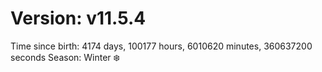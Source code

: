 # Version: v11.5.4
Time since birth: 4174 days, 100177 hours, 6010620 minutes, 360637200 seconds
Season: Winter ❄️
